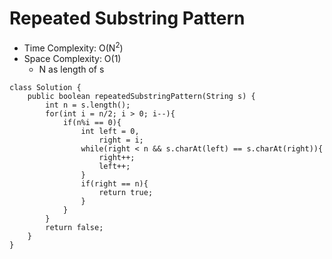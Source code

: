 # Repeated Substring Pattern

- Time Complexity: O(N<sup>2</sup>)
- Space Complexity: O(1)
  - N as length of s

```
class Solution {
    public boolean repeatedSubstringPattern(String s) {
        int n = s.length();
        for(int i = n/2; i > 0; i--){
            if(n%i == 0){
                int left = 0,
                    right = i;
                while(right < n && s.charAt(left) == s.charAt(right)){
                    right++;
                    left++;
                }
                if(right == n){
                    return true;
                }
            }
        }
        return false;
    }
}
```

